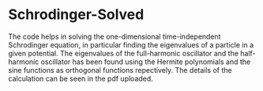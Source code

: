 # Schrodinger-Solved
The code helps in solving the one-dimensional time-independent Schrodinger equation, in particular finding the eigenvalues of a particle in a given potential. The eigenvalues of the  full-harmonic oscillator and the half-harmonic oscillator has been found using the Hermite polynomials and the sine functions as orthogonal functions repectively. The details of the calculation can be seen in the pdf uploaded.   
